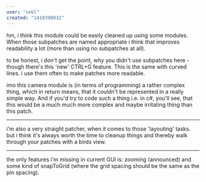 ```yaml
---
user: "sebl"
created: "1418398032"
---
```


hm, i think this module could be easily cleaned up using some modules. When those subpatches are named appropriate i think that improves readability a lot (more than using no subpatches at all).

to be honest, i don't get the point, why you didn't use subpatches here - though there's this 'new' CTRL+G feature. This is the same with curved lines. i use them often to make patches more readable.

imo this camera module is (in terms of programming) a rather complex thing, which in return means, that it couldn't be represented in a really simple way. And if you'd try to code such a thing i.e. in c#, you'll see, that this would be a much much more complex and maybe irritating thing than this patch.

---
i'm also a very straight patcher, when it comes to those 'layouting' tasks. but i think it's always worth the time to cleanup things and thereby walk through your patches with a birds view.

---

the only features i'm missing in current GUI is: zooming (announced) and some kind of snapToGrid (where the grid spacing should be the same as the pin spacing).

